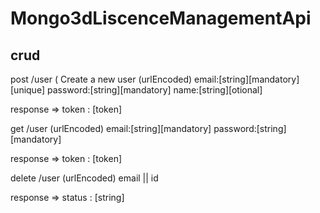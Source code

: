 # Mongo3dLiscenceManagementApi

crud
----

post /user (
    Create a new user
(urlEncoded)
email:[string][mandatory][unique]
password:[string][mandatory]
name:[string][otional]

response =>
token : [token]

get /user
(urlEncoded)
email:[string][mandatory]
password:[string][mandatory]

response =>
token : [token]

delete /user
(urlEncoded)
email || id

response =>
status : [string]